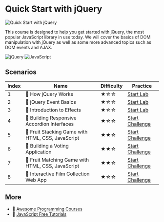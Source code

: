 # Quick Start with jQuery

![Quick Start with jQuery](https://cover-creator.labex.io/quick-start-with-jquery.png)

This course is designed to help you get started with jQuery, the most popular JavaScript library in use today. We will cover the basics of DOM manipulation with jQuery as well as some more advanced topics such as DOM events and AJAX. 

![jQuery](https://img.shields.io/badge/jQuery-whitesmoke?style=for-the-badge&logo=jquery)
![JavaScript](https://img.shields.io/badge/JavaScript-whitesmoke?style=for-the-badge&logo=javascript)


## Scenarios

|   Index | Name                                             | Difficulty   | Practice                                                                   |
|---------|--------------------------------------------------|--------------|----------------------------------------------------------------------------|
|       1 | 📖 How jQuery Works                               | ★☆☆          | <a target='_blank' href='https://labex.io/labs/153752'>Start Lab</a>       |
|       2 | 📖 jQuery Event Basics                            | ★☆☆          | <a target='_blank' href='https://labex.io/labs/153789'>Start Lab</a>       |
|       3 | 📖 Introduction to Effects                        | ★☆☆          | <a target='_blank' href='https://labex.io/labs/153791'>Start Lab</a>       |
|       4 | 🎯 Building Responsive Accordion Interfaces       | ★☆☆          | <a target='_blank' href='https://labex.io/labs/300288'>Start Challenge</a> |
|       5 | 🎯 Fruit Stacking Game with HTML, CSS, JavaScript | ★★☆          | <a target='_blank' href='https://labex.io/labs/300292'>Start Challenge</a> |
|       6 | 🎯 Building a Voting Application                  | ★★☆          | <a target='_blank' href='https://labex.io/labs/300303'>Start Challenge</a> |
|       7 | 🎯 Fruit Matching Game with HTML, CSS, JavaScript | ★★☆          | <a target='_blank' href='https://labex.io/labs/300290'>Start Challenge</a> |
|       8 | 🎯 Interactive Film Collection Web App            | ★☆☆          | <a target='_blank' href='https://labex.io/labs/300286'>Start Challenge</a> |

## More

- 🔗 [Awesome Programming Courses](https://github.com/labex-labs/awesome-programming-courses)
- 🔗 [JavaScript Free Tutorials](https://github.com/labex-labs/javascript-free-tutorials)


